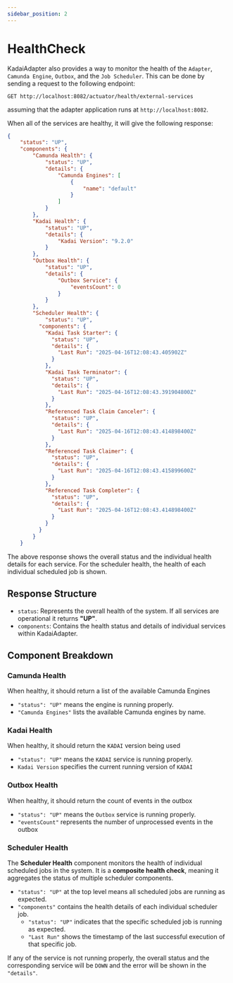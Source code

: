 ```yaml
---
sidebar_position: 2
---
```


# HealthCheck

KadaiAdapter also provides a way to monitor the health of the `Adapter`, 
`Camunda Engine`, `Outbox`, and the `Job Scheduler`. This can be done by sending a request to 
the following endpoint:

```
GET http://localhost:8082/actuator/health/external-services
```
assuming that the adapter application runs at `http://localhost:8082`.

When all of the services are healthy, it will give the following response:

```json
{
    "status": "UP",
    "components": {
        "Camunda Health": {
            "status": "UP",
            "details": {
                "Camunda Engines": [
                    {
                        "name": "default"
                    }
                ]
            }
        },
        "Kadai Health": {
            "status": "UP",
            "details": {
                "Kadai Version": "9.2.0"
            }
        },
        "Outbox Health": {
            "status": "UP",
            "details": {
                "Outbox Service": {
                    "eventsCount": 0
                }
            }
        },
        "Scheduler Health": {
            "status": "UP",
          "components": {
            "Kadai Task Starter": {
              "status": "UP",
              "details": {
                "Last Run": "2025-04-16T12:08:43.405902Z"
              }
            },
            "Kadai Task Terminator": {
              "status": "UP",
              "details": {
                "Last Run": "2025-04-16T12:08:43.391904800Z"
              }
            },
            "Referenced Task Claim Canceler": {
              "status": "UP",
              "details": {
                "Last Run": "2025-04-16T12:08:43.414898400Z"
              }
            },
            "Referenced Task Claimer": {
              "status": "UP",
              "details": {
                "Last Run": "2025-04-16T12:08:43.415899600Z"
              }
            },
            "Referenced Task Completer": {
              "status": "UP",
              "details": {
                "Last Run": "2025-04-16T12:08:43.414898400Z"
              }
            }
          }
        }
    }
```
The above response shows the overall status and the individual health details
for each service. For the scheduler health, the health of each individual scheduled job is shown. 

## Response Structure
- `status`: Represents the overall health of the system. If all services are operational
it returns **"UP"**.
- `components`: Contains the health status and details of individual services within KadaiAdapter.

## Component Breakdown

### Camunda Health
When healthy, it should return a list of the available Camunda Engines
- `"status": "UP"` means the engine is running properly.
- `"Camunda Engines"` lists the available Camunda engines by name.

### Kadai Health
When healthy, it should return the `KADAI` version being used
- `"status": "UP"` means the `KADAI` service is running properly.
- `Kadai Version` specifies the current running version of `KADAI`

### Outbox Health
When healthy, it should return the count of events in the outbox
- `"status": "UP"` means the `Outbox` service is running properly.
- `"eventsCount"` represents the number of unprocessed events in the outbox

### Scheduler Health
The **Scheduler Health** component monitors the health of individual scheduled jobs in the system. It is a **composite health check**, meaning it aggregates the status of multiple scheduler components.
- `"status": "UP"` at the top level means all scheduled jobs are running as expected.
- `"components"` contains the health details of each individual scheduler job.
  - `"status": "UP"` indicates that the specific scheduled job is running as expected.
  - `"Last Run"` shows the timestamp of the last successful execution of that specific job.


If any of the service is not running properly, the overall status and the corresponding 
service will be `DOWN` and the error will be shown in the `"details"`.